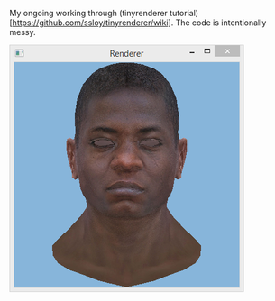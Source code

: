 My ongoing working through (tinyrenderer tutorial)[https://github.com/ssloy/tinyrenderer/wiki]. The code is intentionally messy.

![WIP screenshot](screenshot.png)
